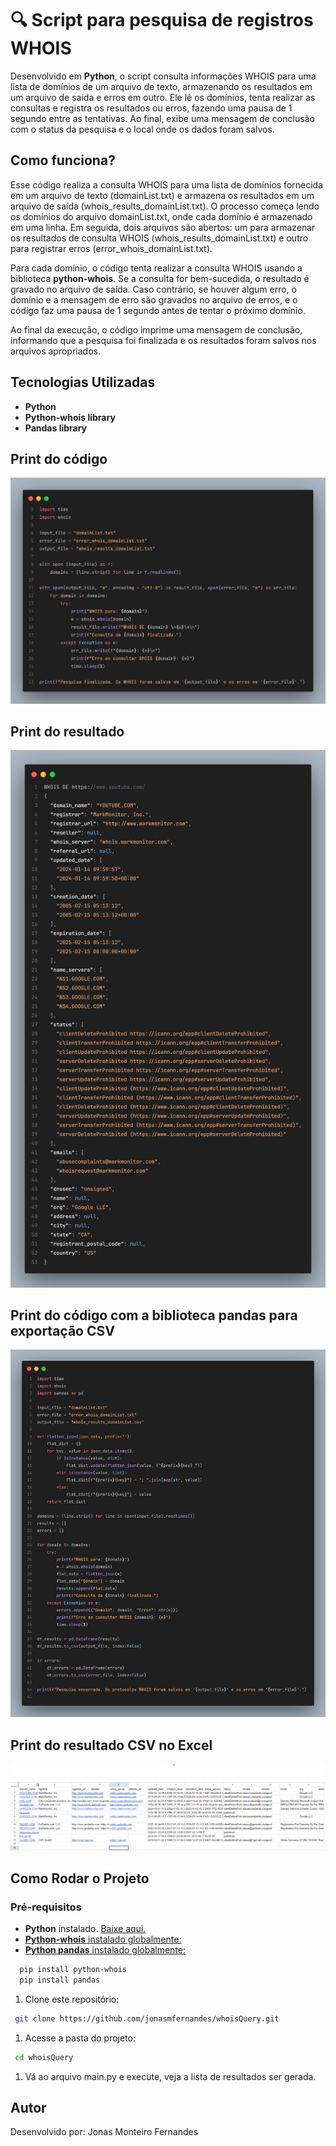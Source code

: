 # 🔍 Script para pesquisa de registros WHOIS 

Desenvolvido em **Python**, o script consulta informações WHOIS para uma lista de domínios de um arquivo de texto, armazenando os resultados em um arquivo de saída e erros em outro. Ele lê os domínios, tenta realizar as consultas e registra os resultados ou erros, fazendo uma pausa de 1 segundo entre as tentativas. Ao final, exibe uma mensagem de conclusão com o status da pesquisa e o local onde os dados foram salvos.

## Como funciona?

Esse código realiza a consulta WHOIS para uma lista de domínios fornecida em um arquivo de texto (domainList.txt) e armazena os resultados em um arquivo de saída (whois_results_domainList.txt). O processo começa lendo os domínios do arquivo domainList.txt, onde cada domínio é armazenado em uma linha. Em seguida, dois arquivos são abertos: um para armazenar os resultados de consulta WHOIS (whois_results_domainList.txt) e outro para registrar erros (error_whois_domainList.txt).

Para cada domínio, o código tenta realizar a consulta WHOIS usando a biblioteca **python-whois**. Se a consulta for bem-sucedida, o resultado é gravado no arquivo de saída. Caso contrário, se houver algum erro, o domínio e a mensagem de erro são gravados no arquivo de erros, e o código faz uma pausa de 1 segundo antes de tentar o próximo domínio.

Ao final da execução, o código imprime uma mensagem de conclusão, informando que a pesquisa foi finalizada e os resultados foram salvos nos arquivos apropriados. 


## Tecnologias Utilizadas
- **Python**
- **Python-whois library**
- **Pandas library**
  
## Print do código

<img src="assets/scriptPrint.png">

## Print do resultado 

<img src="assets/whoisExample.png">

## Print do código com a biblioteca pandas para exportação CSV

<img src="assets/pandasCode.png">

## Print do resultado CSV no Excel

<img src="assets/excelPrint.png">

## Como Rodar o Projeto

### Pré-requisitos
- **Python** instalado. <a href="https://www.python.org/downloads/">Baixe aqui.
- **Python-whois** instalado globalmente:  
- **Python pandas** instalado globalmente:
```bash
  pip install python-whois
  pip install pandas
```
1. Clone este repositório:
  ```bash
   git clone https://github.com/jonasmfernandes/whoisQuery.git
  ```
1. Acesse a pasta do projeto:
  ```bash
   cd whoisQuery
  ```
1. Vá ao arquivo main.py e execute, veja a lista de resultados ser gerada.

## Autor 
Desenvolvido por: Jonas Monteiro Fernandes